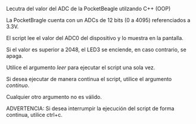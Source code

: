 Lecutra del valor del ADC de la PocketBeagle utilzando C++ (OOP)

La PocketBragle cuenta con un ADCs de 12 bits (0 a 4095) referenciados a 3.3V.

El script lee el valor del ADC0 del dispositivo y lo muestra en la pantalla.

Si el valor es superior a 2048, el LED3 se enciende, en caso contrario, se apaga.

Utilice el argumento *leer* para ejecutar el script una sola vez.

Si desea ejecutar de manera continua el script, utilice el argumento *continuo*.

Cualquier otro argumento no es válido. 

ADVERTENCIA: Si desea interrumpir la ejecución del script de forma continua, utilice ctrl+c.
